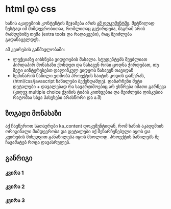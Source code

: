 # html და css
ხანის აკადემიის კონტენტის შეჯამება არის [ამ დოკუმენტში](./ka_content.md). მეტწილად ზუსტად იმ მიმდევრობითაა, რომლითაც გვჭირდება, მაგრამ არის რამდენიმე თემა (extra tools და რაღაცეები), რაც შეიძლება გადანაცვლდეს. 

ამ კვირების განმავლობაში:
- ლექციაზე აიხსნება ვიდეოების მასალა. სტუდენტებს შეუძლიათ პირდაპირ მონახაზი ქონდეთ და ნახავენ რისი ცოდნა ჭირდებათ, თუ მეტი აინტერესებთ დალინკულ ვიდეოს ნახავენ თავიდან
- სემინარის ნაწილი ეთმობა პროექტის საიტის კოდის დაწერას,  (html/css/javascript ნაწილები ბექენდამდე). დანარჩენი მეტი დეტალები + დავალებად რა სავარჯიშოებიც არ ესწრება იმათი გარჩევა (კიდევ multiple choice ქვიზის ტიპის კითხვებია და შეიძლება დისკუსია რატომაა სხვა პასუხები არასწორი და ა.შ) 


## ზოგადი მონახაზი
აქ ჩავწეროთ სათაურები ka_content დოკუმენტიდან, რომ ხანის აკადემიის ორიგინალი მიმდევრობა და დეტალები იქ შენარჩუნებული იყოს და კვირების მიხედვით განაწილება იყოს მხოლოდ. პროექტის ნაწილებს მე ჩავამატებ როცა დავასრულებ.
 
## განრიგი
### კვირა 1

### კვირა 2

### კვირა 3


